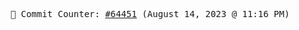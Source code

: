 <p align="center">
    <samp>
        📮 Commit Counter: <a href="https://github.com/Javascript-void0/Javascript-void0/commits/main">#64451</a> (August 14, 2023 @ 11:16 PM)
    </samp>
</p>